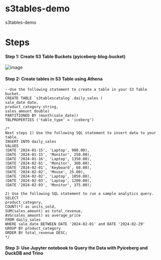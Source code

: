 # s3tables-demo
s3tables-demo


# Steps 

#### Step 1: Create S3 Table Buckets (pyiceberg-blog-bucket)
![image](https://github.com/user-attachments/assets/14a01d58-89ee-4bb5-8750-b853460b370d)

#### Step 2: Create tables in S3 Table using Athena 
```
--Use the following statement to create a table in your S3 Table bucket.
CREATE TABLE `s3tablescatalog`.daily_sales (
sale_date date, 
product_category string, 
sales_amount double)
PARTITIONED BY (month(sale_date))
TBLPROPERTIES ('table_type' = 'iceberg')

/*
Next steps 1) Use the following SQL statement to insert data to your table.
INSERT INTO daily_sales
VALUES
(DATE '2024-01-15', 'Laptop', 900.00),
(DATE '2024-01-15', 'Monitor', 250.00),
(DATE '2024-01-16', 'Laptop', 1350.00),
(DATE '2024-02-01', 'Monitor', 300.00),
(DATE '2024-02-01', 'Keyboard', 60.00),
(DATE '2024-02-02', 'Mouse', 25.00),
(DATE '2024-02-02', 'Laptop', 1050.00),
(DATE '2024-02-03', 'Laptop', 1200.00),
(DATE '2024-02-03', 'Monitor', 375.00);

2) Use the following SQL statement to run a sample analytics query.
SELECT 
product_category,
COUNT(*) as units_sold,
SUM(sales_amount) as total_revenue,
AVG(sales_amount) as average_price
FROM daily_sales
WHERE sale_date BETWEEN DATE '2024-02-01' and DATE '2024-02-29'
GROUP BY product_category
ORDER BY total_revenue DESC;
*/
```

#### Step 3: Use Jupyter notebook to Query the Data with Pyiceberg and DuckDB and Trino 


